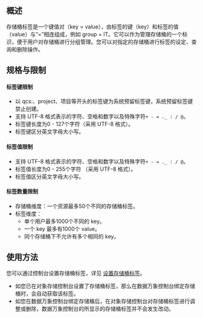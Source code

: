 ## 概述

存储桶标签是一个键值对（key = value），由标签的键（key）和标签的值（value）与“=”相连组成，例如 group = IT。它可以作为管理存储桶的一个标识，便于用户对存储桶进行分组管理。您可以对指定的存储桶进行标签的设定、查询和删除操作。

## 规格与限制

#### 标签键限制

- 以 qcs:、project、项目等开头的标签键为系统预留标签键，系统预留标签键禁止创建。
- 支持 UTF-8 格式表示的字符、空格和数字以及特殊字符`+ - = ._ : / @`。
- 标签键长度为0 - 127个字符（采用 UTF-8 格式）。
- 标签键区分英文字母大小写。

#### 标签值限制

- 支持 UTF-8 格式表示的字符、空格和数字以及特殊字符`+ - = ._ : / @`。
- 标签值长度为0 - 255个字符 （采用 UTF-8 格式）。
- 标签值区分英文字母大小写。

#### 标签数量限制

- 存储桶维度：一个资源最多50个不同的存储桶标签。
- 标签维度：
  - 单个用户最多1000个不同的 key。 
  - 一个 key 最多有1000个 value。
  - 同个存储桶下不允许有多个相同的 key。

## 使用方法

您可以通过控制台设置存储桶标签，详见 [设置存储桶标签](跳转到设置存储桶标签文档)。

- 如您已在对象存储控制台设置了存储桶标签，那么在数据万象控制台绑定存储桶时，会自动获取该标签。
- 如您在数据万象控制台绑定存储桶后，在对象存储控制台对存储桶标签进行调整或删除，数据万象控制台的所显示的存储桶标签并不会发生改动。



